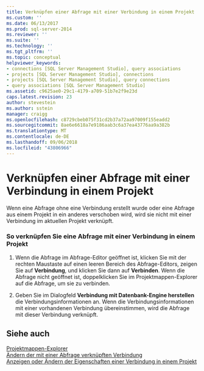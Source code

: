 ```yaml
---
title: Verknüpfen einer Abfrage mit einer Verbindung in einem Projekt | Microsoft-Dokumentation
ms.custom: ''
ms.date: 06/13/2017
ms.prod: sql-server-2014
ms.reviewer: ''
ms.suite: ''
ms.technology: ''
ms.tgt_pltfrm: ''
ms.topic: conceptual
helpviewer_keywords:
- connections [SQL Server Management Studio], query associations
- projects [SQL Server Management Studio], connections
- projects [SQL Server Management Studio], query connections
- query associations [SQL Server Management Studio]
ms.assetid: c9625ae0-29c1-4179-a709-51b7e2f9e23d
caps.latest.revision: 23
author: stevestein
ms.author: sstein
manager: craigg
ms.openlocfilehash: c8729cbeb075f31cd2b37a72aa97009f155eadd2
ms.sourcegitcommit: 8ae6e6618a7e9186aab3c6a37ea43776aa9a382b
ms.translationtype: MT
ms.contentlocale: de-DE
ms.lasthandoff: 09/06/2018
ms.locfileid: "43806966"
---
```

# <a name="associate-a-query-with-a-connection-in-a-project"></a>Verknüpfen einer Abfrage mit einer Verbindung in einem Projekt
  Wenn eine Abfrage ohne eine Verbindung erstellt wurde oder eine Abfrage aus einem Projekt in ein anderes verschoben wird, wird sie nicht mit einer Verbindung im aktuellen Projekt verknüpft.  
  
### <a name="to-associate-a-query-with-a-connection-in-a-project"></a>So verknüpfen Sie eine Abfrage mit einer Verbindung in einem Projekt  
  
1.  Wenn die Abfrage im Abfrage-Editor geöffnet ist, klicken Sie mit der rechten Maustaste auf einen leeren Bereich des Abfrage-Editors, zeigen Sie auf **Verbindung**, und klicken Sie dann auf **Verbinden**. Wenn die Abfrage nicht geöffnet ist, doppelklicken Sie im Projektmappen-Explorer auf die Abfrage, um sie zu verbinden.  
  
2.  Geben Sie im Dialogfeld **Verbindung mit Datenbank-Engine herstellen** die Verbindungsinformationen an. Wenn die Verbindungsinformationen mit einer vorhandenen Verbindung übereinstimmen, wird die Abfrage mit dieser Verbindung verknüpft.  
  
## <a name="see-also"></a>Siehe auch  
 [Projektmappen-Explorer](solution-explorer.md)   
 [Ändern der mit einer Abfrage verknüpften Verbindung](change-the-connection-associated-with-a-query.md)   
 [Anzeigen oder Ändern der Eigenschaften einer Verbindung in einem Projekt](view-or-change-the-properties-of-a-connection-in-a-project.md)  
  
  
